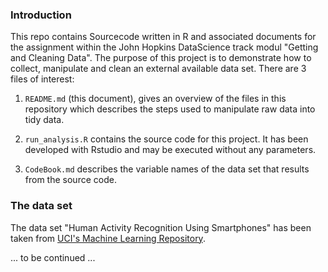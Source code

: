 ### Introduction

This repo contains Sourcecode written in R and associated documents for the assignment within the John Hopkins DataScience track modul "Getting and Cleaning Data". The purpose of this project is to demonstrate how to collect, manipulate and clean an external available data set.  There are 3 files of interest:

1. `README.md` (this document), gives an overview of the files in this repository which describes the steps used to manipulate raw data into tidy data.

2. `run_analysis.R` contains the source code for this project. It has been developed with Rstudio and may be executed without any parameters.

3. `CodeBook.md` describes the variable names of the data set that results from the source code.

### The data set
The data set "Human Activity Recognition Using Smartphones" has been taken from [UCI's Machine Learning Repository](https://d396qusza40orc.cloudfront.net/getdata%2Fprojectfiles%2FUCI%20HAR%20Dataset.zip).

... to be continued ...
